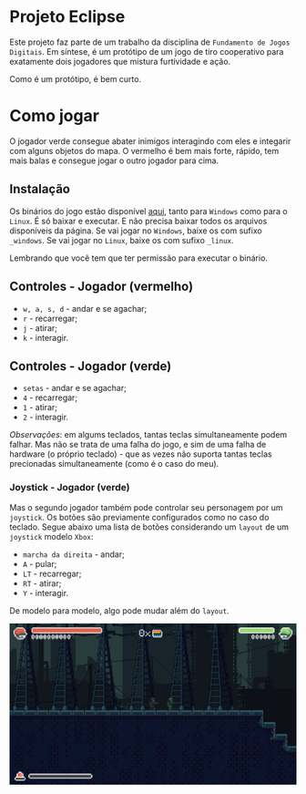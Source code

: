 # Projeto Eclipse
Este projeto faz parte de um trabalho da disciplina de `Fundamento de Jogos Digitais`.
Em síntese, é um protótipo de um jogo de tiro cooperativo para exatamente dois jogadores que mistura furtividade e ação.

Como é um protótipo, é bem curto.

# Como jogar
O jogador verde consegue abater inimigos interagindo com eles e integarir com alguns objetos do mapa. O vermelho é bem mais forte, rápido, tem mais balas e consegue jogar o outro jogador para cima.

## Instalação
Os binários do jogo estão disponível [aqui](https://github.com/L-Marcel/Projeto-Eclipse/releases/tag/1.0.1), tanto para `Windows` como para o `Linux`. É só baixar e executar. E não precisa baixar todos os arquivos disponíveis da página. Se vai jogar no `Windows`, baixe os com sufixo `_windows`. Se vai jogar no `Linux`, baixe os com sufixo `_linux`.

Lembrando que você tem que ter permissão para executar o binário.

## Controles - Jogador (vermelho)
- `w, a, s, d` - andar e se agachar;
- `r` - recarregar;
- `j` - atirar;
- `k` - interagir.

## Controles - Jogador (verde)
- `setas` - andar e se agachar;
- `4` - recarregar;
- `1` - atirar;
- `2` - interagir.

*Observações*: em algums teclados, tantas teclas simultaneamente podem falhar. Mas não se trata de uma falha do jogo, e sim de uma falha de hardware (o próprio teclado) ­- que as vezes não suporta tantas teclas precionadas simultaneamente (como é o caso do meu).

### Joystick - Jogador (verde)
Mas o segundo jogador também pode controlar seu personagem por um `joystick`. Os botões são previamente configurados como no caso do teclado. Segue abaixo uma lista de botões considerando um `layout` de um `joystick` modelo `Xbox`:

- `marcha da direita` - andar;
- `A` - pular;
- `LT` - recarregar;
- `RT` - atirar;
- `Y` - interagir.

De modelo para modelo, algo pode mudar além do `layout`.

![alt text](assets/image.png)